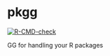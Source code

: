 # pkgg

<!-- badges: start -->

[![R-CMD-check](https://github.com/onwhenrdy/pkgg/actions/workflows/R-CMD-check.yaml/badge.svg)](https://github.com/onwhenrdy/pkgg/actions/workflows/R-CMD-check.yaml)

<!-- badges: end -->

GG for handling your R packages
